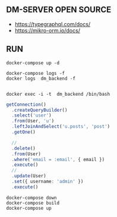 ## DM-SERVER OPEN SOURCE

- https://typegraphql.com/docs/
- https://mikro-orm.io/docs/

## RUN

```
docker-compose up -d

docker-compose logs -f
docker logs  dm_backend -f


docker exec -i -t  dm_backend /bin/bash
```

```ts
getConnection()
  .createQueryBuilder()
  .select('user')
  .from(User, 'u')
  .leftJoinAndSelect('u.posts', 'post')
  .getOne()

  //
  .delete()
  .from(User)
  .where('email = :email', { email })
  .execute()
  //
  .update(User)
  .set({ username: 'admin' })
  .execute()
```

```shell
docker-compose down
docker-compose build
docker-compose up
```
